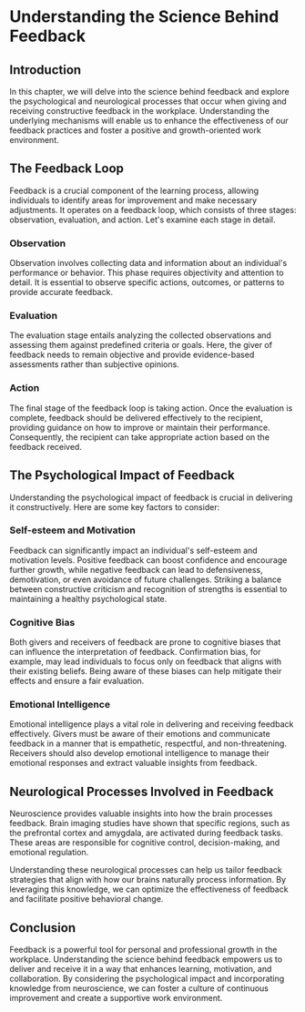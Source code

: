 # Understanding the Science Behind Feedback

## Introduction

In this chapter, we will delve into the science behind feedback and explore the psychological and neurological processes that occur when giving and receiving constructive feedback in the workplace. Understanding the underlying mechanisms will enable us to enhance the effectiveness of our feedback practices and foster a positive and growth-oriented work environment.

## The Feedback Loop

Feedback is a crucial component of the learning process, allowing individuals to identify areas for improvement and make necessary adjustments. It operates on a feedback loop, which consists of three stages: observation, evaluation, and action. Let's examine each stage in detail.

### Observation

Observation involves collecting data and information about an individual's performance or behavior. This phase requires objectivity and attention to detail. It is essential to observe specific actions, outcomes, or patterns to provide accurate feedback.

### Evaluation

The evaluation stage entails analyzing the collected observations and assessing them against predefined criteria or goals. Here, the giver of feedback needs to remain objective and provide evidence-based assessments rather than subjective opinions.

### Action

The final stage of the feedback loop is taking action. Once the evaluation is complete, feedback should be delivered effectively to the recipient, providing guidance on how to improve or maintain their performance. Consequently, the recipient can take appropriate action based on the feedback received.

## The Psychological Impact of Feedback

Understanding the psychological impact of feedback is crucial in delivering it constructively. Here are some key factors to consider:

### Self-esteem and Motivation

Feedback can significantly impact an individual's self-esteem and motivation levels. Positive feedback can boost confidence and encourage further growth, while negative feedback can lead to defensiveness, demotivation, or even avoidance of future challenges. Striking a balance between constructive criticism and recognition of strengths is essential to maintaining a healthy psychological state.

### Cognitive Bias

Both givers and receivers of feedback are prone to cognitive biases that can influence the interpretation of feedback. Confirmation bias, for example, may lead individuals to focus only on feedback that aligns with their existing beliefs. Being aware of these biases can help mitigate their effects and ensure a fair evaluation.

### Emotional Intelligence

Emotional intelligence plays a vital role in delivering and receiving feedback effectively. Givers must be aware of their emotions and communicate feedback in a manner that is empathetic, respectful, and non-threatening. Receivers should also develop emotional intelligence to manage their emotional responses and extract valuable insights from feedback.

## Neurological Processes Involved in Feedback

Neuroscience provides valuable insights into how the brain processes feedback. Brain imaging studies have shown that specific regions, such as the prefrontal cortex and amygdala, are activated during feedback tasks. These areas are responsible for cognitive control, decision-making, and emotional regulation.

Understanding these neurological processes can help us tailor feedback strategies that align with how our brains naturally process information. By leveraging this knowledge, we can optimize the effectiveness of feedback and facilitate positive behavioral change.

## Conclusion

Feedback is a powerful tool for personal and professional growth in the workplace. Understanding the science behind feedback empowers us to deliver and receive it in a way that enhances learning, motivation, and collaboration. By considering the psychological impact and incorporating knowledge from neuroscience, we can foster a culture of continuous improvement and create a supportive work environment.
